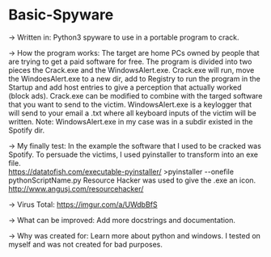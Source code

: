 # Basic-Spyware

-> Written in:
Python3 spyware to use in a portable program to crack.


-> How the program works:
The target are home PCs owned by people that are trying to get a paid software for free.
The program is divided into two pieces the Crack.exe and the WindowsAlert.exe.
Crack.exe will run, move the WindoesAlert.exe to a new dir, add to Registry to run the program in the Startup and add host entries to give a perception that actually worked (block ads).
Crack.exe can be modified to combine with the targed software that you want to send to the victim.
WindowsAlert.exe is a keylogger that will send to your email a .txt where all keyboard inputs of the victim will be written.
Note: WindowsAlert.exe in my case was in a subdir existed in the Spotify dir.


-> My finally test:
In the example the software that I used to be cracked was Spotify.
To persuade the victims, I used pyinstaller to transform into an exe file.                                     
https://datatofish.com/executable-pyinstaller/ >pyinstaller --onefile pythonScriptName.py
Resource Hacker was used to give the .exe an icon.
http://www.angusj.com/resourcehacker/


-> Virus Total:
https://imgur.com/a/UWdbBfS


-> What can be improved:
Add more docstrings and documentation.


-> Why was created for:
Learn more about python and windows. I tested on myself and was not created for bad purposes.
